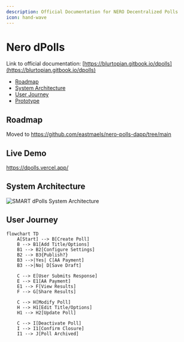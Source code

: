 ```yaml
---
description: Official Documentation for NERO Decentralized Polls
icon: hand-wave
---
```


# Nero dPolls

Link to official documentation: [https://blurtopian.gitbook.io/dpolls](https://blurtopian.gitbook.io/dpolls)



* [Roadmap](./#roadmap)
* [System Architecture](./#system-architecture)
* [User Journey](./#user-journey)
* [Prototype](./#prototype)

## Roadmap

Moved to https://github.com/eastmaels/nero-polls-dapp/tree/main

## Live Demo

https://dpolls.vercel.app/

## System Architecture

![SMART dPolls System Architecture](https://github.com/user-attachments/assets/a40c31c7-fc07-4af2-9641-75cb2eb0f7f8)

## User Journey

```mermaid
flowchart TD
    A[Start] --> B[Create Poll]
    B --> B1[Add Title/Options]
    B1 --> B2[Configure Settings]
    B2 --> B3{Publish?}
    B3 -->|Yes| C[AA Payment]
    B3 -->|No| D[Save Draft]

    C --> E[User Submits Response]
    E --> E1[AA Payment]
    E1 --> F[View Results]
    F --> G[Share Results]

    C --> H[Modify Poll]
    H --> H1[Edit Title/Options]
    H1 --> H2[Update Poll]

    C --> I[Deactivate Poll]
    I --> I1[Confirm Closure]
    I1 --> J[Poll Archived]
```


